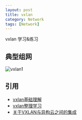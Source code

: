 ```yaml
---
layout: post
title: vxlan
category: Network
tags: [Network]
---
```

vxlan 学习&练习

## 典型组网

![vxlan1](http://github.com/wubala/wubala.github.io/tree/master/picture/vxlan1.png)

## 引用
* [vxlan基础理解](http://blog.csdn.net/freezgw1985/article/details/16354897)
* [vxlan整理学习](http://blog.csdn.net/freezgw1985/article/details/16354897)
* [关于VXLAN与异构云之间的集成](http://www.aboutyun.com/forum.php?mod=viewthread&tid=8721&highlight=vxlan)


